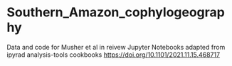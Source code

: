 # Southern_Amazon_cophylogeography
 Data and code for Musher et al in reivew
 Jupyter Notebooks adapted from ipyrad analysis-tools cookbooks 
https://doi.org/10.1101/2021.11.15.468717
